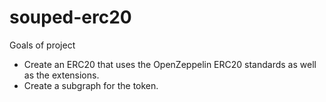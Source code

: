# souped-erc20

Goals of project
- Create an ERC20 that uses the OpenZeppelin ERC20 standards as well as the extensions.
- Create a subgraph for the token.